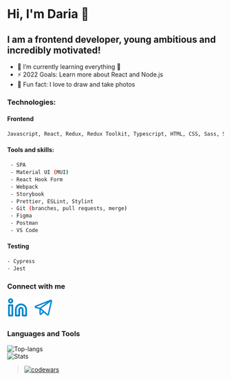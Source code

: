 # Hi, I'm Daria 👋

## I am a frontend developer, young ambitious and incredibly motivated!

- 🔭 I’m currently learning everything 🤣
- ⚡ 2022 Goals: Learn more about React and Node.js
- 🌱 Fun fact: I love to draw and take photos

### Technologies:

#### Frontend
``` bash
Javascript, React, Redux, Redux Toolkit, Typescript, HTML, CSS, Sass, SCSS
```

#### Tools and skills:
``` bash
 - SPA
 - Material UI (MUI)
 - React Hook Form
 - Webpack
 - Storybook
 - Prettier, ESLint, Stylint
 - Git (branches, pull requests, merge)
 - Figma
 - Postman
 - VS Code
```

#### Testing
``` bash
- Cypress
- Jest
```

### Connect with me
[![linkedin](./img/linkedin.svg)](www.linkedin.com/in/daria-bnn)
&nbsp;
[![telegram](./img/telegram.svg)](https://t.me/dari_bnnn)

### Languages and Tools
![Top-langs](https://github-readme-stats.vercel.app/api/top-langs/?username=daria-bnn&layout=compact&theme=nord)
<br />
![Stats](https://github-readme-stats.vercel.app/api?username=daria-bnn&show_icons=true&theme=nord)

> [![codewars](https://www.codewars.com/users/daria_bnn/badges/small)](https://www.codewars.com/users/daria_bnn)

